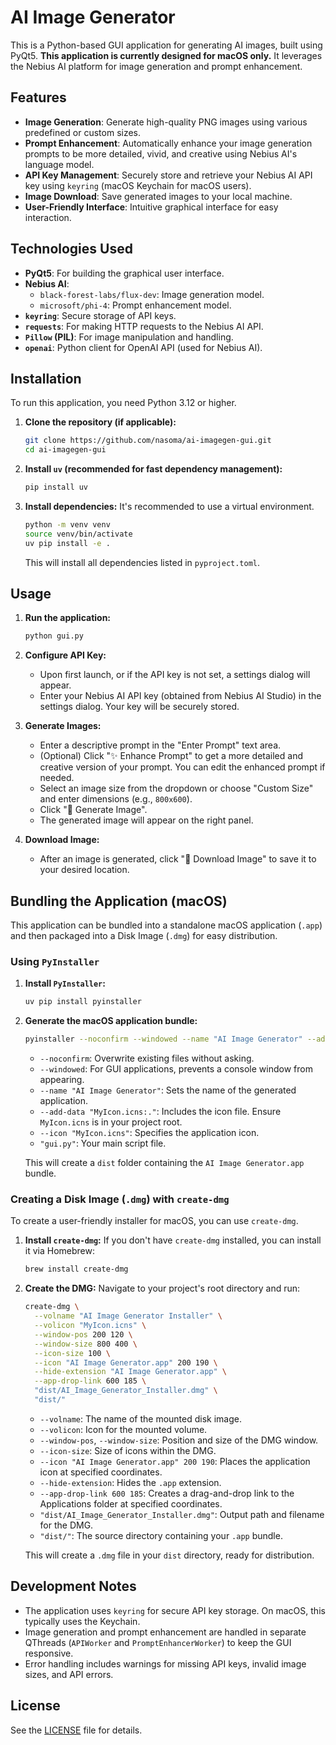 # AI Image Generator

This is a Python-based GUI application for generating AI images, built using PyQt5. **This application is currently designed for macOS only.** It leverages the Nebius AI platform for image generation and prompt enhancement.

## Features

*   **Image Generation**: Generate high-quality PNG images using various predefined or custom sizes.
*   **Prompt Enhancement**: Automatically enhance your image generation prompts to be more detailed, vivid, and creative using Nebius AI's language model.
*   **API Key Management**: Securely store and retrieve your Nebius AI API key using `keyring` (macOS Keychain for macOS users).
*   **Image Download**: Save generated images to your local machine.
*   **User-Friendly Interface**: Intuitive graphical interface for easy interaction.

## Technologies Used

*   **PyQt5**: For building the graphical user interface.
*   **Nebius AI**:
    *   `black-forest-labs/flux-dev`: Image generation model.
    *   `microsoft/phi-4`: Prompt enhancement model.
*   **`keyring`**: Secure storage of API keys.
*   **`requests`**: For making HTTP requests to the Nebius AI API.
*   **`Pillow` (PIL)**: For image manipulation and handling.
*   **`openai`**: Python client for OpenAI API (used for Nebius AI).

## Installation

To run this application, you need Python 3.12 or higher.

1.  **Clone the repository (if applicable):**
    ```bash
    git clone https://github.com/nasoma/ai-imagegen-gui.git
    cd ai-imagegen-gui
    ```

2.  **Install `uv` (recommended for fast dependency management):**
    ```bash
    pip install uv
    ```

3.  **Install dependencies:**
    It's recommended to use a virtual environment.
    ```bash
    python -m venv venv
    source venv/bin/activate
    uv pip install -e .
    ```
    This will install all dependencies listed in `pyproject.toml`.

## Usage

1.  **Run the application:**
    ```bash
    python gui.py
    ```

2.  **Configure API Key:**
    *   Upon first launch, or if the API key is not set, a settings dialog will appear.
    *   Enter your Nebius AI API key (obtained from Nebius AI Studio) in the settings dialog. Your key will be securely stored.

3.  **Generate Images:**
    *   Enter a descriptive prompt in the "Enter Prompt" text area.
    *   (Optional) Click "✨ Enhance Prompt" to get a more detailed and creative version of your prompt. You can edit the enhanced prompt if needed.
    *   Select an image size from the dropdown or choose "Custom Size" and enter dimensions (e.g., `800x600`).
    *   Click "🚀 Generate Image".
    *   The generated image will appear on the right panel.

4.  **Download Image:**
    *   After an image is generated, click "💾 Download Image" to save it to your desired location.

## Bundling the Application (macOS)

This application can be bundled into a standalone macOS application (`.app`) and then packaged into a Disk Image (`.dmg`) for easy distribution.

### Using `PyInstaller`

1.  **Install `PyInstaller`:**
    ```bash
    uv pip install pyinstaller
    ```
2.  **Generate the macOS application bundle:**
    ```bash
    pyinstaller --noconfirm --windowed --name "AI Image Generator" --add-data "MyIcon.icns:." --icon "MyIcon.icns" "gui.py"
    ```
    *   `--noconfirm`: Overwrite existing files without asking.
    *   `--windowed`: For GUI applications, prevents a console window from appearing.
    *   `--name "AI Image Generator"`: Sets the name of the generated application.
    *   `--add-data "MyIcon.icns:."`: Includes the icon file. Ensure `MyIcon.icns` is in your project root.
    *   `--icon "MyIcon.icns"`: Specifies the application icon.
    *   `"gui.py"`: Your main script file.

    This will create a `dist` folder containing the `AI Image Generator.app` bundle.

### Creating a Disk Image (`.dmg`) with `create-dmg`

To create a user-friendly installer for macOS, you can use `create-dmg`.

1.  **Install `create-dmg`:**
    If you don't have `create-dmg` installed, you can install it via Homebrew:
    ```bash
    brew install create-dmg
    ```
2.  **Create the DMG:**
    Navigate to your project's root directory and run:
    ```bash
    create-dmg \
      --volname "AI Image Generator Installer" \
      --volicon "MyIcon.icns" \
      --window-pos 200 120 \
      --window-size 800 400 \
      --icon-size 100 \
      --icon "AI Image Generator.app" 200 190 \
      --hide-extension "AI Image Generator.app" \
      --app-drop-link 600 185 \
      "dist/AI_Image_Generator_Installer.dmg" \
      "dist/"
    ```
    *   `--volname`: The name of the mounted disk image.
    *   `--volicon`: Icon for the mounted volume.
    *   `--window-pos`, `--window-size`: Position and size of the DMG window.
    *   `--icon-size`: Size of icons within the DMG.
    *   `--icon "AI Image Generator.app" 200 190`: Places the application icon at specified coordinates.
    *   `--hide-extension`: Hides the `.app` extension.
    *   `--app-drop-link 600 185`: Creates a drag-and-drop link to the Applications folder at specified coordinates.
    *   `"dist/AI_Image_Generator_Installer.dmg"`: Output path and filename for the DMG.
    *   `"dist/"`: The source directory containing your `.app` bundle.

    This will create a `.dmg` file in your `dist` directory, ready for distribution.

## Development Notes

*   The application uses `keyring` for secure API key storage. On macOS, this typically uses the Keychain.
*   Image generation and prompt enhancement are handled in separate QThreads (`APIWorker` and `PromptEnhancerWorker`) to keep the GUI responsive.
*   Error handling includes warnings for missing API keys, invalid image sizes, and API errors.

## License

See the [LICENSE](LICENSE) file for details.
